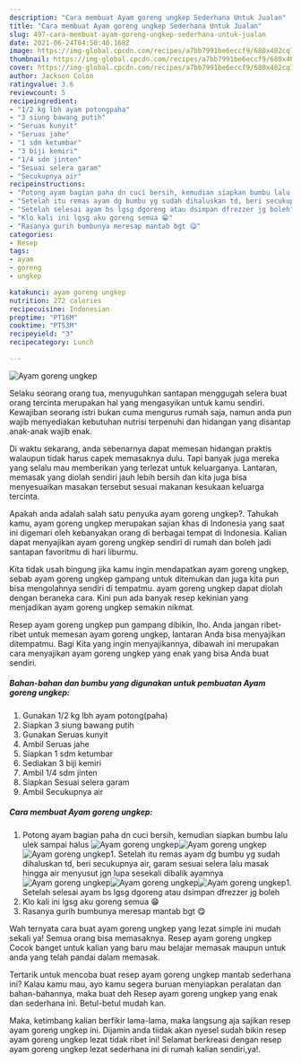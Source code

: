 ```yaml
---
description: "Cara membuat Ayam goreng ungkep Sederhana Untuk Jualan"
title: "Cara membuat Ayam goreng ungkep Sederhana Untuk Jualan"
slug: 497-cara-membuat-ayam-goreng-ungkep-sederhana-untuk-jualan
date: 2021-06-24T04:50:40.168Z
image: https://img-global.cpcdn.com/recipes/a7bb7991be6eccf9/680x482cq70/ayam-goreng-ungkep-foto-resep-utama.jpg
thumbnail: https://img-global.cpcdn.com/recipes/a7bb7991be6eccf9/680x482cq70/ayam-goreng-ungkep-foto-resep-utama.jpg
cover: https://img-global.cpcdn.com/recipes/a7bb7991be6eccf9/680x482cq70/ayam-goreng-ungkep-foto-resep-utama.jpg
author: Jackson Colon
ratingvalue: 3.6
reviewcount: 5
recipeingredient:
- "1/2 kg lbh ayam potongpaha"
- "3 siung bawang putih"
- "Seruas kunyit"
- "Seruas jahe"
- "1 sdm ketumbar"
- "3 biji kemiri"
- "1/4 sdm jinten"
- "Sesuai selera garam"
- "Secukupnya air"
recipeinstructions:
- "Potong ayam bagian paha dn cuci bersih, kemudian siapkan bumbu lalu ulek sampai halus"
- "Setelah itu remas ayam dg bumbu yg sudah dihaluskan td, beri secukupnya air, garam sesuai selera lalu masak hingga air menyusut jgn lupa sesekali dibalik ayamnya"
- "Setelah selesai ayam bs lgsg dgoreng atau dsimpan dfrezzer jg boleh"
- "Klo kali ini lgsg aku goreng semua 😁"
- "Rasanya gurih bumbunya meresap mantab bgt 😋"
categories:
- Resep
tags:
- ayam
- goreng
- ungkep

katakunci: ayam goreng ungkep 
nutrition: 272 calories
recipecuisine: Indonesian
preptime: "PT16M"
cooktime: "PT53M"
recipeyield: "3"
recipecategory: Lunch

---
```



![Ayam goreng ungkep](https://img-global.cpcdn.com/recipes/a7bb7991be6eccf9/680x482cq70/ayam-goreng-ungkep-foto-resep-utama.jpg)

Selaku seorang orang tua, menyuguhkan santapan menggugah selera buat orang tercinta merupakan hal yang mengasyikan untuk kamu sendiri. Kewajiban seorang istri bukan cuma mengurus rumah saja, namun anda pun wajib menyediakan kebutuhan nutrisi terpenuhi dan hidangan yang disantap anak-anak wajib enak.

Di waktu  sekarang, anda sebenarnya dapat memesan hidangan praktis walaupun tidak harus capek memasaknya dulu. Tapi banyak juga mereka yang selalu mau memberikan yang terlezat untuk keluarganya. Lantaran, memasak yang diolah sendiri jauh lebih bersih dan kita juga bisa menyesuaikan masakan tersebut sesuai makanan kesukaan keluarga tercinta. 



Apakah anda adalah salah satu penyuka ayam goreng ungkep?. Tahukah kamu, ayam goreng ungkep merupakan sajian khas di Indonesia yang saat ini digemari oleh kebanyakan orang di berbagai tempat di Indonesia. Kalian dapat menyajikan ayam goreng ungkep sendiri di rumah dan boleh jadi santapan favoritmu di hari liburmu.

Kita tidak usah bingung jika kamu ingin mendapatkan ayam goreng ungkep, sebab ayam goreng ungkep gampang untuk ditemukan dan juga kita pun bisa mengolahnya sendiri di tempatmu. ayam goreng ungkep dapat diolah dengan beraneka cara. Kini pun ada banyak resep kekinian yang menjadikan ayam goreng ungkep semakin nikmat.

Resep ayam goreng ungkep pun gampang dibikin, lho. Anda jangan ribet-ribet untuk memesan ayam goreng ungkep, lantaran Anda bisa menyajikan ditempatmu. Bagi Kita yang ingin menyajikannya, dibawah ini merupakan cara menyajikan ayam goreng ungkep yang enak yang bisa Anda buat sendiri.

<!--inarticleads1-->

##### Bahan-bahan dan bumbu yang digunakan untuk pembuatan Ayam goreng ungkep:

1. Gunakan 1/2 kg lbh ayam potong(paha)
1. Siapkan 3 siung bawang putih
1. Gunakan Seruas kunyit
1. Ambil Seruas jahe
1. Siapkan 1 sdm ketumbar
1. Sediakan 3 biji kemiri
1. Ambil 1/4 sdm jinten
1. Siapkan Sesuai selera garam
1. Ambil Secukupnya air




<!--inarticleads2-->

##### Cara membuat Ayam goreng ungkep:

1. Potong ayam bagian paha dn cuci bersih, kemudian siapkan bumbu lalu ulek sampai halus
<img src="https://img-global.cpcdn.com/steps/e66817e651a74e2f/160x128cq70/ayam-goreng-ungkep-langkah-memasak-1-foto.jpg" alt="Ayam goreng ungkep"><img src="https://img-global.cpcdn.com/steps/e74ccc8be1d0cad1/160x128cq70/ayam-goreng-ungkep-langkah-memasak-1-foto.jpg" alt="Ayam goreng ungkep"><img src="https://img-global.cpcdn.com/steps/67f4b34f9dddbf2d/160x128cq70/ayam-goreng-ungkep-langkah-memasak-1-foto.jpg" alt="Ayam goreng ungkep">1. Setelah itu remas ayam dg bumbu yg sudah dihaluskan td, beri secukupnya air, garam sesuai selera lalu masak hingga air menyusut jgn lupa sesekali dibalik ayamnya
<img src="https://img-global.cpcdn.com/steps/833655a46a1707ec/160x128cq70/ayam-goreng-ungkep-langkah-memasak-2-foto.jpg" alt="Ayam goreng ungkep"><img src="https://img-global.cpcdn.com/steps/de3f7510392edb98/160x128cq70/ayam-goreng-ungkep-langkah-memasak-2-foto.jpg" alt="Ayam goreng ungkep"><img src="https://img-global.cpcdn.com/steps/17056a011bb9736a/160x128cq70/ayam-goreng-ungkep-langkah-memasak-2-foto.jpg" alt="Ayam goreng ungkep">1. Setelah selesai ayam bs lgsg dgoreng atau dsimpan dfrezzer jg boleh
1. Klo kali ini lgsg aku goreng semua 😁
1. Rasanya gurih bumbunya meresap mantab bgt 😋




Wah ternyata cara buat ayam goreng ungkep yang lezat simple ini mudah sekali ya! Semua orang bisa memasaknya. Resep ayam goreng ungkep Cocok banget untuk kalian yang baru mau belajar memasak maupun untuk anda yang telah pandai dalam memasak.

Tertarik untuk mencoba buat resep ayam goreng ungkep mantab sederhana ini? Kalau kamu mau, ayo kamu segera buruan menyiapkan peralatan dan bahan-bahannya, maka buat deh Resep ayam goreng ungkep yang enak dan sederhana ini. Betul-betul mudah kan. 

Maka, ketimbang kalian berfikir lama-lama, maka langsung aja sajikan resep ayam goreng ungkep ini. Dijamin anda tiidak akan nyesel sudah bikin resep ayam goreng ungkep lezat tidak ribet ini! Selamat berkreasi dengan resep ayam goreng ungkep lezat sederhana ini di rumah kalian sendiri,ya!.

